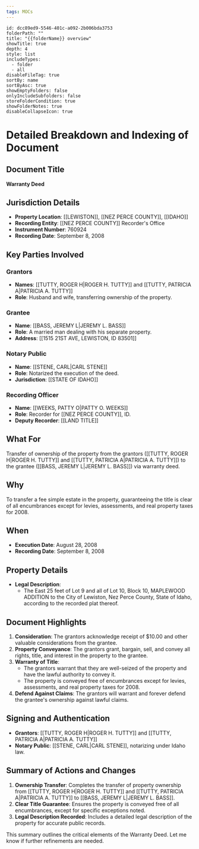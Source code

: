 ```yaml
---
tags: MOCs
---
```

```folder-overview
id: dcc89ed9-5546-401c-a092-2b006bda3753
folderPath: ""
title: "{{folderName}} overview"
showTitle: true
depth: 4
style: list
includeTypes:
  - folder
  - all
disableFileTag: true
sortBy: name
sortByAsc: true
showEmptyFolders: false
onlyIncludeSubfolders: false
storeFolderCondition: true
showFolderNotes: true
disableCollapseIcon: true
```

# Detailed Breakdown and Indexing of Document

## Document Title
**Warranty Deed**

## Jurisdiction Details
- **Property Location**: [[LEWISTON]], [[NEZ PERCE COUNTY]], [[IDAHO]]
- **Recording Entity**: [[NEZ PERCE COUNTY]] Recorder's Office
- **Instrument Number**: 760924
- **Recording Date**: September 8, 2008

## Key Parties Involved
### Grantors
- **Names**: [[TUTTY, ROGER H|ROGER H. TUTTY]] and [[TUTTY, PATRICIA A|PATRICIA A. TUTTY]]
- **Role**: Husband and wife, transferring ownership of the property.

### Grantee
- **Name**: [[BASS, JEREMY L|JEREMY L. BASS]]
- **Role**: A married man dealing with his separate property.
- **Address**: [[1515 21ST AVE, LEWISTON, ID 83501]]

### Notary Public
- **Name**: [[STENE, CARL|CARL STENE]]
- **Role**: Notarized the execution of the deed.
- **Jurisdiction**: [[STATE OF IDAHO]]

### Recording Officer
- **Name**: [[WEEKS, PATTY O|PATTY O. WEEKS]]
- **Role**: Recorder for [[NEZ PERCE COUNTY]], ID.
- **Deputy Recorder**: [[LAND TITLE]]

## What For
Transfer of ownership of the property from the grantors ([[TUTTY, ROGER H|ROGER H. TUTTY]] and [[TUTTY, PATRICIA A|PATRICIA A. TUTTY]]) to the grantee ([[BASS, JEREMY L|JEREMY L. BASS]]) via warranty deed.

## Why
To transfer a fee simple estate in the property, guaranteeing the title is clear of all encumbrances except for levies, assessments, and real property taxes for 2008.

## When
- **Execution Date**: August 28, 2008
- **Recording Date**: September 8, 2008

## Property Details
- **Legal Description**:
  - The East 25 feet of Lot 9 and all of Lot 10, Block 10, MAPLEWOOD ADDITION to the City of Lewiston, Nez Perce County, State of Idaho, according to the recorded plat thereof.

## Document Highlights
1. **Consideration**: The grantors acknowledge receipt of $10.00 and other valuable considerations from the grantee.
2. **Property Conveyance**: The grantors grant, bargain, sell, and convey all rights, title, and interest in the property to the grantee.
3. **Warranty of Title**:
   - The grantors warrant that they are well-seized of the property and have the lawful authority to convey it.
   - The property is conveyed free of encumbrances except for levies, assessments, and real property taxes for 2008.
4. **Defend Against Claims**: The grantors will warrant and forever defend the grantee's ownership against lawful claims.

## Signing and Authentication
- **Grantors**: [[TUTTY, ROGER H|ROGER H. TUTTY]] and [[TUTTY, PATRICIA A|PATRICIA A. TUTTY]]
- **Notary Public**: [[STENE, CARL|CARL STENE]], notarizing under Idaho law.

## Summary of Actions and Changes
1. **Ownership Transfer**: Completes the transfer of property ownership from [[TUTTY, ROGER H|ROGER H. TUTTY]] and [[TUTTY, PATRICIA A|PATRICIA A. TUTTY]] to [[BASS, JEREMY L|JEREMY L. BASS]].
2. **Clear Title Guarantee**: Ensures the property is conveyed free of all encumbrances, except for specific exceptions noted.
3. **Legal Description Recorded**: Includes a detailed legal description of the property for accurate public records.

This summary outlines the critical elements of the Warranty Deed. Let me know if further refinements are needed.
